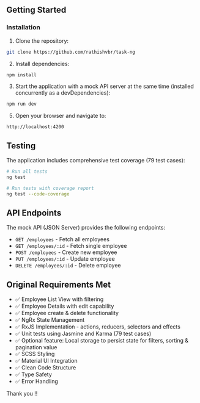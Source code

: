 ## Getting Started

### Installation

1. Clone the repository:
```bash
git clone https://github.com/rathishvbr/task-ng
```

2. Install dependencies:
```bash
npm install
```

3. Start the application with a mock API server at the same time (installed concurrently as a devDependencies):
```bash
npm run dev
```

5. Open your browser and navigate to:
```
http://localhost:4200
```

## Testing

The application includes comprehensive test coverage (79 test cases):

```bash
# Run all tests
ng test

# Run tests with coverage report
ng test --code-coverage
```

## API Endpoints

The mock API (JSON Server) provides the following endpoints:

- `GET /employees` - Fetch all employees
- `GET /employees/:id` - Fetch single employee
- `POST /employees` - Create new employee
- `PUT /employees/:id` - Update employee
- `DELETE /employees/:id` - Delete employee

## Original Requirements Met

- ✅ Employee List View with filtering
- ✅ Employee Details with edit capability
- ✅ Employee create & delete functionality
- ✅ NgRx State Management
- ✅ RxJS Implementation - actions, reducers, selectors and effects
- ✅ Unit tests using Jasmine and Karma (79 test cases)
- ✅ Optional feature: Local storage to persist state for filters, sorting & pagination value
- ✅ SCSS Styling
- ✅ Material UI Integration
- ✅ Clean Code Structure
- ✅ Type Safety
- ✅ Error Handling


Thank you !!
